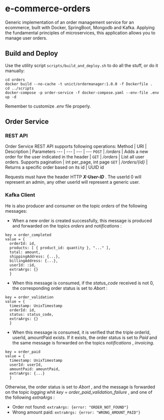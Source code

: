 # e-commerce-orders
Generic implementation of an order management service for an ecommerce, built with Docker, SpringBoot, Mongodb and Kafka.
Applying the fundamental principles of microservices, this application allows you to manage user orders.

## Build and Deploy
Use the utility script `scripts/build_and_deploy.sh` to do all the stuff, or do it manually:
```
cd orders
docker build --no-cache -t unict/ordermanager:1.0.0 -f Dockerfile .
cd ../scripts
docker-compose -p order-service -f docker-compose.yaml --env-file .env up -d
```
Remember to customize _.env_ file properly.

## Order Service
### REST API
Order Service REST API supports following operations:
Method | URI | Description | Parameters
--- | --- | --- | --- 
`POST` | */orders* | Adds a new order for the user indicated in the header |
`GET` | */orders* | List all user orders. Supports pagination | int per_page, int page
`GET` | */orders/{id}* | Returns a specific order based on its id | UUID id

Requests must have the header  HTTP _**X-User-ID**_ . The userId 0 will represent an admin, any other userId will represent a generic user.

### Kafka Client
He is also producer and consumer on the topic _orders_ of the following messages:

* When a new order is created successfully, this message is produced and forwarded on the topics _orders_ and _notifications_ :
```
key = order_completed 
value = {    
  orderId: id,   
  products: [ { product_id: quantity }, "..." ],    
  total: amount,    
  shippingAddress: {...},    
  billingAddress: {...},    
  userId: :id,    
  extraArgs: {} 
  }
```

* When this message is consumed, if the _status_code_ received is not 0, the corresponding order status is set to _Abort_ :
```
key = order_validation  
value = {  
  timestamp: UnixTimestamp
  orderId: id,
  status: status_code,
  extraArgs: {}
  }
```

* When this message is consumed, it is verified that the triple orderId, userId, amountPaid exists. If it exists, the order status is set to _Paid_ and the same message is forwarded on the topics _notifications_ , _invoicing_. 
```
key = order_paid   
value = {  
  timestamp: UnixTimestamp
  userId: userId,
  amountPaid: amountPaid,
  extraArgs: {...}
  }
  ``` 
  Otherwise, the order status is set to _Abort_ , and the message is forwarded on the topic _logging_ whit _key = order_paid_validation_failure_ , and one of the following _extraArgs_ :
  * Order not found: ` extraArgs: {error: "ORDER_NOT_FOUND"} `
  * Wrong amount paid: ` extraArgs: {error: "WRONG_AMOUNT_PAID"} `
  
